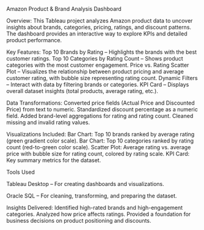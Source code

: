 Amazon Product & Brand Analysis Dashboard

Overview:
This Tableau project analyzes Amazon product data to uncover insights about brands, categories, pricing, ratings, and discount patterns. The dashboard provides an interactive way to explore KPIs and detailed product performance.

Key Features:
Top 10 Brands by Rating – Highlights the brands with the best customer ratings.
Top 10 Categories by Rating Count – Shows product categories with the most customer engagement.
Price vs. Rating Scatter Plot – Visualizes the relationship between product pricing and average customer rating, with bubble size representing rating count.
Dynamic Filters – Interact with data by filtering brands or categories.
KPI Card – Displays overall dataset insights (total products, average rating, etc.).

Data Transformations:
Converted price fields (Actual Price and Discounted Price) from text to numeric.
Standardized discount percentage as a numeric field.
Added brand-level aggregations for rating and rating count.
Cleaned missing and invalid rating values.

Visualizations Included:
Bar Chart: Top 10 brands ranked by average rating (green gradient color scale).
Bar Chart: Top 10 categories ranked by rating count (red-to-green color scale).
Scatter Plot: Average rating vs. average price with bubble size for rating count, colored by rating scale.
KPI Card: Key summary metrics for the dataset.

Tools Used

Tableau Desktop – For creating dashboards and visualizations.

Oracle SQL – For cleaning, transforming, and preparing the dataset.

Insights Delivered:
Identified high-rated brands and high-engagement categories.
Analyzed how price affects ratings.
Provided a foundation for business decisions on product positioning and discounts.
